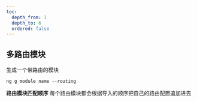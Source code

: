 ```yaml
---
toc:
  depth_from: 1
  depth_to: 6
  ordered: false
---
```


## 多路由模块
生成一个带路由的模块
```language
ng g module name --routing
```
**路由模块匹配顺序** 
每个路由模块都会根据导入的顺序把自己的路由配置追加进去

